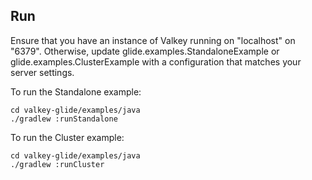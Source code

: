## Run

Ensure that you have an instance of Valkey running on "localhost" on "6379". Otherwise, update glide.examples.StandaloneExample or glide.examples.ClusterExample with a configuration that matches your server settings.

To run the Standalone example:
```
cd valkey-glide/examples/java
./gradlew :runStandalone
```
To run the Cluster example:
```
cd valkey-glide/examples/java
./gradlew :runCluster
```
